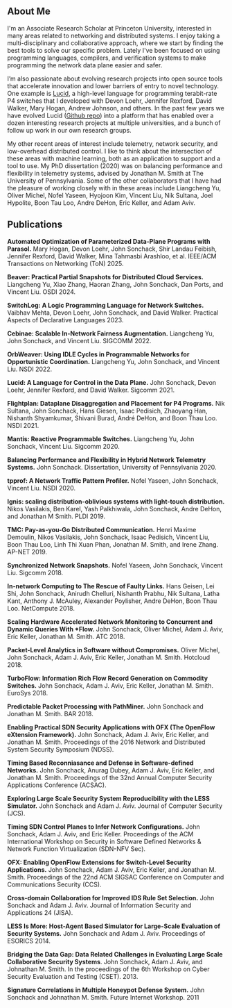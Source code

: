 ## About Me

I'm an Associate Research Scholar at Princeton University, interested in many areas related to networking and distributed systems. I enjoy taking a multi-disciplinary and collaborative approach, where we start by finding the best tools to solve our specific problem. Lately I've been focused on using programming languages, compilers, and verification systems to make programming the network data plane easier and safer. 

I’m also passionate about evolving research projects into open source tools that accelerate innovation and lower barriers of entry to novel technology. One example is [Lucid](https://dl.acm.org/doi/10.1145/3452296.3472903), a high-level language for programming terabit-rate P4 switches that I developed with Devon Loehr, Jennifer Rexford, David Walker, Mary Hogan, Andrew Johnson, and others. In the past few years we have evolved Lucid ([Github repo](https://github.com/PrincetonUniversity/lucid)) into a platform that has enabled over a dozen interesting research projects at multiple universities, and a bunch of follow up work in our own research groups.

My other recent areas of interest include telemetry, network security, and low-overhead distributed control. I like to think about the intersection of these areas with machine learning, both as an application to support and a tool to use. My PhD dissertation (2020) was on balancing performance and flexibility in telemetry systems, advised by Jonathan M. Smith at The University of Pennsylvania. Some of the other collaborators that I have had the pleasure of working closely with in these areas include Liangcheng Yu, Oliver Michel, Nofel Yaseen, Hyojoon Kim, Vincent Liu, Nik Sultana, Joel Hypolite, Boon Tau Loo, Andre DeHon, Eric Keller, and Adam Aviv. 

## Publications

**Automated Optimization of Parameterized Data-Plane Programs with Parasol.** Mary Hogan, Devon Loehr, John Sonchack, Shir Landau Feibish, Jennifer Rexford, David Walker, Mina Tahmasbi Arashloo, et al. IEEE/ACM Transactions on Networking (ToN) 2025.

**Beaver: Practical Partial Snapshots for Distributed Cloud Services.** Liangcheng Yu, Xiao Zhang, Haoran Zhang, John Sonchack, Dan Ports, and Vincent Liu. OSDI 2024.

**SwitchLog: A Logic Programming Language for Network Switches.** Vaibhav Mehta, Devon Loehr, John Sonchack, and David Walker. Practical Aspects of Declarative Languages 2023.

**Cebinae: Scalable In-Network Fairness Augmentation.** Liangcheng Yu, John Sonchack, and Vincent Liu. SIGCOMM 2022.

**OrbWeaver: Using IDLE Cycles in Programmable Networks for Opportunistic Coordination.** Liangcheng Yu, John Sonchack, and Vincent Liu. NSDI 2022.

**Lucid: A Language for Control in the Data Plane.** John Sonchack, Devon Loehr, Jennifer Rexford, and David Walker. Sigcomm 2021.

**Flightplan: Dataplane Disaggregation and Placement for P4 Programs.** Nik Sultana, John Sonchack, Hans Giesen, Isaac Pedisich, Zhaoyang Han, Nishanth Shyamkumar, Shivani Burad, André DeHon, and Boon Thau Loo. NSDI 2021.

**Mantis: Reactive Programmable Switches.** Liangcheng Yu, John Sonchack, Vincent Liu. Sigcomm 2020.

**Balancing Performance and Flexibility in Hybrid Network Telemetry Systems.** John Sonchack. Dissertation, University of Pennsylvania 2020.

**tpprof: A Network Traffic Pattern Profiler.** Nofel Yaseen, John Sonchack, Vincent Liu. NSDI 2020.

**Ignis: scaling distribution-oblivious systems with light-touch distribution.** Nikos Vasilakis, Ben Karel, Yash Palkhiwala, John Sonchack, Andre DeHon, and Jonathan M Smith. PLDI 2019.

**TMC: Pay-as-you-Go Distributed Communication.** Henri Maxime Demoulin, Nikos Vasilakis, John Sonchack, Isaac Pedisich, Vincent Liu, Boon Thau Loo, Linh Thi Xuan Phan, Jonathan M. Smith, and Irene Zhang. AP-NET 2019.

**Synchronized Network Snapshots.** Nofel Yaseen, John Sonchack, Vincent Liu. Sigcomm 2018.

**In-network Computing to The Rescue of Faulty Links.** Hans Geisen, Lei Shi, John Sonchack, Anirudh Chelluri, Nishanth Prabhu, Nik Sultana, Latha Kant, Anthony J. McAuley, Alexander Poylisher, Andre DeHon, Boon Thau Loo. NetCompute 2018.

**Scaling Hardware Accelerated Network Monitoring to Concurrent and Dynamic Queries With \*Flow.** John Sonchack, Oliver Michel, Adam J. Aviv, Eric Keller, Jonathan M. Smith. ATC 2018.

**Packet-Level Analytics in Software without Compromises.** Oliver Michel, John Sonchack, Adam J. Aviv, Eric Keller, Jonathan M. Smith. Hotcloud 2018.

**TurboFlow: Information Rich Flow Record Generation on Commodity Switches.** John Sonchack, Adam J. Aviv, Eric Keller, Jonathan M. Smith. EuroSys 2018.

**Predictable Packet Processing with PathMiner.** John Sonchack and Jonathan M. Smith. BAR 2018.

**Enabling Practical SDN Security Applications with OFX (The OpenFlow eXtension Framework).** John Sonchack, Adam J. Aviv, Eric Keller, and Jonathan M. Smith. Proceedings of the 2016 Network and Distributed System Security Symposium (NDSS).

**Timing Based Reconniasance and Defense in Software-defined Networks.** John Sonchack, Anurag Dubey, Adam J. Aviv, Eric Keller, and Jonathan M. Smith. Proceedings of the 32nd Annual Computer Security Applications Conference (ACSAC).

**Exploring Large Scale Security System Reproducibility with the LESS Simulator.** John Sonchack and Adam J. Aviv. Journal of Computer Security (JCS).
    
**Timing SDN Control Planes to Infer Network Configurations.** John Sonchack, Adam J. Aviv, and Eric Keller. Proceedings of the ACM International Workshop on Security in Software Defined Networks & Network Function Virtualization (SDN-NFV Sec).

**OFX: Enabling OpenFlow Extensions for Switch-Level Security Applications.** John Sonchack, Adam J. Aviv, Eric Keller, and Jonathan M. Smith. Proceedings of the 22nd ACM SIGSAC Conference on Computer and Communications Security (CCS).

**Cross-domain Collaboration for Improved IDS Rule Set Selection.** John Sonchack and Adam J. Aviv. Journal of Information Security and Applications 24 (JISA).

**LESS Is More: Host-Agent Based Simulator for Large-Scale Evaluation of Security Systems.** John Sonchack and Adam J. Aviv. Proceedings of ESORICS 2014.

**Bridging the Data Gap: Data Related Challenges in Evaluating Large Scale Collaborative Security Systems**. John Sonchack, Adam J. Aviv, and Johnathan M. Smith. In the proceedings of the 6th Workshop on Cyber Security Evaluation and Testing (CSET). 2013.

**Signature Correlations in Multiple Honeypot Defense System.** John Sonchack and Johnathan M. Smith. Future Internet Workshop. 2011

<!-- 
    
    

    
**Packet-Level Analytics in Software without Compromises.** 
Oliver Michel, John Sonchack, Adam J. Aviv, Eric Keller, Jonathan M. 
Smith. Hotcloud 2018.
    

    
**TurboFlow: Information Rich Flow Record Generation on Commodity 
Switches.** John Sonchack, Adam J. Aviv, Eric Keller, Jonathan M. 
Smith. EuroSys 2018.
    

    
**Predictable Packet Processing with PathMiner.** John Sonchack 
and Jonathan M. Smith. BAR 2018.
    

    <h4> 2016 </h4>
    
**Enabling Practical SDN Security Applications with OFX (The 
OpenFlow 
    eXtension Framework).** John Sonchack, Adam J. Aviv, Eric Keller, 
and Jonathan M. Smith. Proceedings of the 
    2016 Network and Distributed System Security Symposium (NDSS).
    

    
**Timing Based Reconniasance and Defense in Software-defined 
Networks.** 
    John Sonchack, Anurag Dubey, Adam J. Aviv, Eric Keller, and Jonathan 
M. Smith. Proceedings of the 
    32nd Annual Computer Security Applications Conference (ACSAC).
    

    
    **Exploring Large Scale Security System Reproducibility with the 
LESS Simulator.** John Sonchack and Adam J. Aviv. Journal of Computer 
Security (JCS).
    

    
    **Timing SDN Control Planes to Infer Network Configurations.** 
John Sonchack, Adam J. Aviv, and Eric Keller. Proceedings of the ACM 
International Workshop on Security in Software Defined Networks & 
Network Function Virtualization (SDN-NFV Sec).
    

    <h4> 2015 </h4>
    
    **<i>(short paper)</i> **OFX: Enabling OpenFlow Extensions for 
Switch-Level Security 
    Applications.** John Sonchack, Adam J. Aviv, Eric Keller, 
    and Jonathan M. Smith. Proceedings of the 22nd ACM SIGSAC Conference 
on Computer and Communications Security (CCS).
    
    
    **Cross-domain Collaboration for Improved IDS Rule Set 
Selection.** John Sonchack and Adam J. Aviv. Journal of Information 
Security and Applications 24 (JISA).
    


    <h4> 2014 </h4>
    
**LESS Is More: Host-Agent Based Simulator for Large-Scale 
Evaluation 
    of Security Systems.** John Sonchack and Adam J. Aviv. 
Proceedings of ESORICS 2014.             
    
                <h4>2013</h4>
                
            **Bridging the Data Gap: Data Related Challenges in 
    Evaluating Large Scale Collaborative Security Systems**. John 
    Sonchack, Adam J. Aviv, and Johnathan M. Smith. In the proceedings 
of 
    the 6th Workshop on Cyber Security Evaluation and Testing (CSET).
                
                
                <h4>2011</h4>            
                 
                **Signature Correlations in Multiple Honeypot Defense 
System.**            
                John Sonchack and Johnathan M. Smith. Future Internet 
Workshop.
                
 -->
